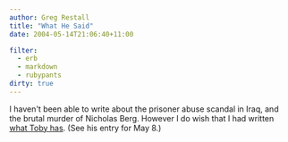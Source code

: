 ```yaml
---
author: Greg Restall
title: "What He Said"
date: 2004-05-14T21:06:40+11:00

filter:
  - erb
  - markdown
  - rubypants
dirty: true
---
```


I haven't been able to write about the prisoner abuse scandal in Iraq, and the brutal murder of Nicholas Berg.  However I do wish that I had written [what Toby has](http://www.amirrorclear.net/flowers/reflections/index.html).  (See his entry for May 8.)